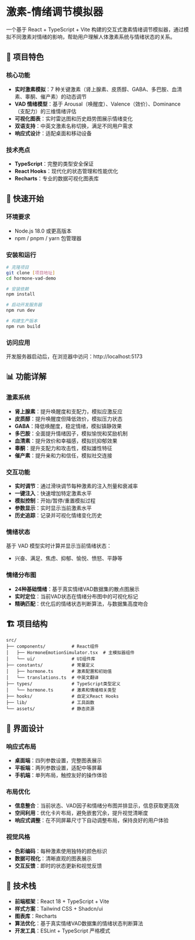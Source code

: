 # 激素-情绪调节模拟器

一个基于 React + TypeScript + Vite 构建的交互式激素情绪调节模拟器，通过模拟不同激素对情绪的影响，帮助用户理解人体激素系统与情绪状态的关系。

## 🎯 项目特色

### 核心功能

- **实时激素模拟**：7 种关键激素（肾上腺素、皮质醇、GABA、多巴胺、血清素、睾酮、催产素）的动态调节
- **VAD 情绪模型**：基于 Arousal（唤醒度）、Valence（效价）、Dominance（支配力）的三维情绪评估
- **可视化图表**：实时雷达图和历史趋势图展示情绪变化
- **双语支持**：中英文激素名称切换，满足不同用户需求
- **响应式设计**：适配桌面和移动设备

### 技术亮点

- **TypeScript**：完整的类型安全保证
- **React Hooks**：现代化的状态管理和性能优化
- **Recharts**：专业的数据可视化图表库

## 🚀 快速开始

### 环境要求

- Node.js 18.0 或更高版本
- npm / pnpm / yarn 包管理器

### 安装和运行

```bash
# 克隆项目
git clone [项目地址]
cd hormone-vad-demo

# 安装依赖
npm install

# 启动开发服务器
npm run dev

# 构建生产版本
npm run build
```

### 访问应用

开发服务器启动后，在浏览器中访问：http://localhost:5173

## 📊 功能详解

### 激素系统

- **肾上腺素**：提升唤醒度和支配力，模拟应激反应
- **皮质醇**：提升唤醒度但降低效价，模拟压力状态
- **GABA**：降低唤醒度，稳定情绪，模拟镇静效果
- **多巴胺**：全面提升情绪因子，模拟愉悦和奖励机制
- **血清素**：提升效价和幸福感，模拟抗抑郁效果
- **睾酮**：提升支配力和攻击性，模拟雄性特征
- **催产素**：提升亲和力和信任，模拟社交连接

### 交互功能

- **实时调节**：通过滑块调节每种激素的注入剂量和衰减率
- **一键注入**：快速增加特定激素水平
- **模拟控制**：开始/暂停/重置模拟过程
- **参数显示**：实时显示当前激素水平
- **历史追踪**：记录并可视化情绪变化历史

### 情绪状态

基于 VAD 模型实时计算并显示当前情绪状态：

- 兴奋、满足、焦虑、抑郁、愉悦、愤怒、平静等

### 情绪分布图

- **24种基础情绪**：基于真实情绪VAD数据集的散点图展示
- **实时定位**：当前VAD状态在情绪分布图中的可视化标记
- **精确匹配**：优化后的情绪状态判断算法，与数据集高度吻合

## 🏗️ 项目结构

```
src/
├── components/          # React组件
│   ├── HormoneEmotionSimulator.tsx  # 主模拟器组件
│   └── ui/              # UI组件库
├── constants/           # 常量定义
│   ├── hormone.ts       # 激素配置和初始值
│   └── translations.ts  # 中英文翻译
├── types/               # TypeScript类型定义
│   └── hormone.ts       # 激素和情绪相关类型
├── hooks/               # 自定义React Hooks
├── lib/                 # 工具函数
└── assets/              # 静态资源
```

## 🎨 界面设计

### 响应式布局

- **桌面端**：四列参数设置，完整图表展示
- **平板端**：两列参数设置，适配中等屏幕
- **手机端**：单列布局，触控友好的操作体验

### 布局优化

- **信息整合**：当前状态、VAD因子和情绪分布图并排显示，信息获取更高效
- **空间利用**：优化卡片布局，避免嵌套冗余，提升视觉清晰度
- **响应式调整**：在不同屏幕尺寸下自动调整布局，保持良好的用户体验

### 视觉风格

- **色彩编码**：每种激素使用独特的颜色标识
- **数据可视化**：清晰直观的图表展示
- **交互反馈**：即时的状态更新和视觉反馈

## 🔧 技术栈

- **前端框架**：React 18 + TypeScript + Vite
- **样式方案**：Tailwind CSS + Shadcn/ui
- **图表库**：Recharts
- **算法优化**：基于真实情绪VAD数据集的情绪状态判断算法
- **开发工具**：ESLint + TypeScript 严格模式
